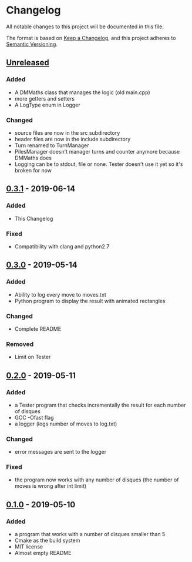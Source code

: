 # Changelog
All notable changes to this project will be documented in this file.

The format is based on [Keep a Changelog](https://keepachangelog.com/en/1.0.0/),
and this project adheres to [Semantic Versioning](https://semver.org/spec/v2.0.0.html).

## [Unreleased]
### Added
- A DMMaths class that manages the logic (old main.cpp)
- more getters and setters
- A LogType enum in Logger

### Changed
- source files are now in the src subdirectory
- header files are now in the include subdirectory
- Turn renamed to TurnManager
- PilesManager doesn't manager turns and counter anymore because DMMaths does
- Logging can be to stdout, file or none. Tester doesn't use it yet so it's broken for now

## [0.3.1] - 2019-06-14
### Added
- This Changelog

### Fixed
- Compatibility with clang and python2.7

## [0.3.0] - 2019-05-14
### Added
- Ability to log every move to moves.txt
- Python program to display the result with animated rectangles

### Changed
- Complete README

### Removed
- Limit on Tester

## [0.2.0] - 2019-05-11
### Added
- a Tester program that checks incrementally the result for each number of
disques
- GCC -Ofast flag
- a logger (logs number of moves to log.txt)

### Changed
- error messages are sent to the logger

### Fixed
- the program now works with any number of disques (the number of moves is wrong
  after int limit)

## [0.1.0] - 2019-05-10
### Added
- a program that works with a number of disques smaller than 5
- Cmake as the build system
- MIT license
- Almost empty README

[Unreleased]: https://github.com/RomainL972/dmmaths/compare/v0.3.1...HEAD
[0.3.1]: https://github.com/RomainL972/dmmaths/compare/v0.3.0...v0.3.1
[0.3.0]: https://github.com/RomainL972/dmmaths/compare/v0.2.0...v0.3.0
[0.2.0]: https://github.com/RomainL972/dmmaths/compare/v0.1.0...v0.2.0
[0.1.0]: https://github.com/RomainL972/dmmaths/releases/tag/v0.1.0
